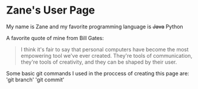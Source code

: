 # Zane's User Page

My name is Zane and my favorite programming language is ~~Java~~ Python

A favorite quote of mine from Bill Gates:
>I think it's fair to say that personal computers have become the most empowering tool we've ever created. They're tools of communication, they're tools of creativity, and they can be shaped by their user.

Some basic git commands I used in the proccess of creating this page are:
'git branch'
'git commit'

